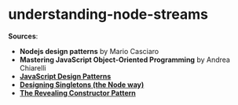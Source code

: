 # understanding-node-streams

**Sources**:
  - **Nodejs design patterns** by Mario Casciaro
  - **Mastering JavaScript Object-Oriented Programming** by Andrea Chiarelli
  - **[JavaScript Design Patterns](https://www.dofactory.com/javascript/design-patterns)**
  - **[Designing Singletons (the Node way)](http://thenodeway.io/posts/designing-singletons/)**
  - **[The Revealing Constructor Pattern](https://blog.domenic.me/the-revealing-constructor-pattern/)**
